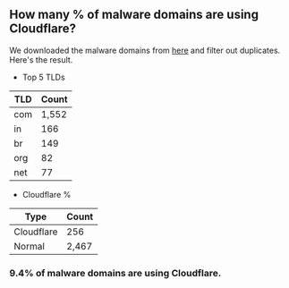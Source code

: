 ## How many % of malware domains are using Cloudflare?


We downloaded the malware domains from [here](https://urlhaus.abuse.ch) and filter out duplicates.
Here's the result.


[//]: # (start replacement)


- Top 5 TLDs

| TLD | Count |
| --- | --- |
| com | 1,552 |
| in | 166 |
| br | 149 |
| org | 82 |
| net | 77 |


- Cloudflare %

| Type | Count |
| --- | --- |
| Cloudflare | 256 |
| Normal | 2,467 |


### 9.4% of malware domains are using Cloudflare.